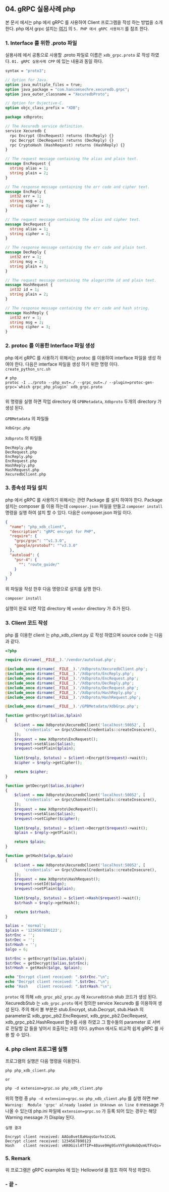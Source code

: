 ## 04. gRPC 실용사례 php

본 문서 에서는 php 에서 gRPC 를 사용하여 Client 프로그램을 작성 하는 방법을 소개 한다.  php 에서 grpc 설치는 [여기](https://github.com/wsk2001/computer_note/tree/master/gRPC)  의 `5. PHP 에서 gRPC 사용하기` 를 참조 한다.



### 1. Interface 를 위한 .proto 파일

  실용사례 에서 공통으로 사용할 .proto 파일로 이름은 `xdb_grpc.proto` 로 작성 하였다.
  `01. gRPC 실용사례 CPP` 에 있는 내용과 동일 하다.

```protobuf
syntax = "proto3";

// Option for Java.
option java_multiple_files = true;
option java_package = "com.hancomsechre.xecuredb.grpc";
option java_outer_classname = "XecuredbProto";

// Option for Ovjective-C.
option objc_class_prefix = "XDB";

package xdbproto;

// The Xecuredb service definition.
service Xecuredb {
  rpc Encrypt (EncRequest) returns (EncReply) {}
  rpc Decrypt (DecRequest) returns (DecReply) {}
  rpc CryptoHash (HashRequest) returns (HashReply) {}
}

// The request message containing the alias and plain text.
message EncRequest {
  string alias = 1;
  string plain = 2;
}

// The response message containing the err code and cipher text.
message EncReply {
  int32 err = 1;
  string msg = 2;
  string cipher = 3;
}

// The request message containing the alias and cipher text.
message DecRequest {
  string alias = 1;
  string cipher = 2;
}

// The response message containing the err code and plain text.
message DecReply {
  int32 err = 1;
  string msg = 2;
  string plain = 3;
}

// The request message containing the alogorithm id and plain text.
message HashRequest {
  int32 id = 1;
  string plain = 2;
}

// The response message containing the err code and hash string.
message HashReply {
  int32 err = 1;
  string msg = 2;
  string cipher = 3;
}
```



### 2. protoc 를 이용한 Interface 파일 생성

php 에서 gRPC  를 사용하기 위해서는 protoc 를 이용하여 interface 파일을 생성 하여야 한다. 다음은 interface 파일을 생성 하기 위한 명령 이다. `create_python_src.sh`

```
# php
protoc -I ../proto --php_out=./ --grpc_out=./ --plugin=protoc-gen-grpc=`which grpc_php_plugin` xdb_grpc.proto


```

위 명령을 실행 하면 작업 directory 에 `GPBMetadata`, `Xdbproto` 두개의 directory 가 생성 된다.



`GPBMetadata` 의 파일들

```
XdbGrpc.php
```



`Xdbproto` 의 파일들

```
DecReply.php
DecRequest.php
EncReply.php
EncRequest.php
HashReply.php
HashRequest.php
XecuredbClient.php
```



### 3. 종속성 파일 설치

php 에서 gRPC 를 사용하기 위해서는 관련 Package 를 설치 하여야 한다. Package 설치는 composer 를 이용 하는데 `composer.json` 파일을 만들고 `composer install` 명령을 실행 하여 설치 할 수 있다. 다음은 composer.json 파일 이다.

```json
{
  "name": "php_xdb_client",
  "description": "gRPC encrypt for PHP",
  "require": {
    "grpc/grpc": "^v1.3.0",
    "google/protobuf": "^v3.3.0"
  },
  "autoload": {
    "psr-4": {
      "": "route_guide/"
    }
  }
}
```

위 파일을 작성 한후 다음 명령으로 설치를 실행 한다.

```
composer install
```

실행이 완료 되면 작업 directory 에 `vendor` directory 가 추가 된다.



### 3. Client 코드 작성

php 를 이용한 client 는 php_xdb_client.py 로 작성 하였으며 source code 는 다음과 같다.

```php
<?php

require dirname(__FILE__).'/vendor/autoload.php';

@include_once dirname(__FILE__).'/Xdbproto/XecuredbClient.php';
@include_once dirname(__FILE__).'/Xdbproto/EncReply.php';
@include_once dirname(__FILE__).'/Xdbproto/EncRequest.php';
@include_once dirname(__FILE__).'/Xdbproto/DecReply.php';
@include_once dirname(__FILE__).'/Xdbproto/DecRequest.php';
@include_once dirname(__FILE__).'/Xdbproto/HashReply.php';
@include_once dirname(__FILE__).'/Xdbproto/HashRequest.php';

@include_once dirname(__FILE__).'/GPBMetadata/XdbGrpc.php';

function getEncrypt($alias,$plain)
{
    $client = new Xdbproto\XecuredbClient('localhost:50052', [
        'credentials' => Grpc\ChannelCredentials::createInsecure(),
    ]);
    $request = new Xdbproto\EncRequest();
    $request->setAlias($alias);
    $request->setPlain($plain);
	
    list($reply, $status) = $client->Encrypt($request)->wait();
    $cipher = $reply->getCipher();

    return $cipher;
}

function getDecrypt($alias,$cipher)
{
    $client = new Xdbproto\XecuredbClient('localhost:50052', [
        'credentials' => Grpc\ChannelCredentials::createInsecure(),
    ]);
    $request = new Xdbproto\DecRequest();
    $request->setAlias($alias);
    $request->setCipher($cipher);
	
    list($reply, $status) = $client->Decrypt($request)->wait();
    $plain = $reply->getPlain();

    return $plain;
}

function getHash($algo,$plain)
{
    $client = new Xdbproto\XecuredbClient('localhost:50052', [
        'credentials' => Grpc\ChannelCredentials::createInsecure(),
    ]);
    $request = new Xdbproto\HashRequest();
    $request->setId($algo);
    $request->setPlain($plain);
	
    list($reply, $status) = $client->Hash($request)->wait();
    $strhash = $reply->getHash();

    return $strhash;
}

$alias = 'normal';
$plain = '1234567890123';
$strEnc = '';
$strDec = '';
$strHash = '';
$algo = 6;

$strEnc = getEncrypt($alias,$plain);
$strDec = getDecrypt($alias,$strEnc);
$strHash = getHash($algo, $plain);

echo "Encrypt client received: ".$strEnc."\n";
echo "Decrypt client received: ".$strDec."\n";
echo "Hash    client received: ".$strHash."\n";

```

`protoc` 에 의해 `xdb_grpc_pb2_grpc.py` 에 `XecuredbStub` stub 코드가 생성 된다.  XecuredbStub 는 `xdb_grpc.proto` 에서 정의한 service Xecuredb 를 이용하여 생성 된다.  주의 해서 볼 부분은 stub.Encrypt,  stub.Decrypt, stub.Hash 의 parameter로 xdb_grpc_pb2.EncRequest, xdb_grpc_pb2.DecRequest, xdb_grpc_pb2.HashRequest 함수를 사용 하였고 그  함수들의 parameter 로 서버로 전달할 값 들을 넣어서 호출하는 과정 이다. python 에서도 비교적 쉽게 gRPC 를 사용 할 수 있다.



### 4. php client 프로그램 실행

프로그램의 실행은 다음 명령을 이용한다.

```
php php_xdb_client.php

or

php -d extension=grpc.so php_xdb_client.php
```

위의 명령 중  `php -d extension=grpc.so php_xdb_client.php` 를 실행 하면 `PHP Warning:  Module 'grpc' already loaded in Unknown on line 0` message 가 나올 수 있는데 php.ini 파일에 `extension=grpc.so` 가 등록 되어 있는 경우는 해당 Warning message 가 Display 된다. 



`실행 결과`

```
Encrypt client received: AAGo8vet8aHoqsGorhx1CsXL
Decrypt client received: 1234567890123
Hash    client received: vKK0Gisl4TfIP+40ave9Hg9SvVYFg8oHobQvmUTFxQs=
```



### 5. Remark

위 프로그램은 gRPC examples 에 있는 Helloworld 를 참조 하여 작성 하였다.  



### - 끝 -